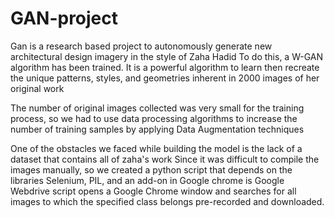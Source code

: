# GAN-project
Gan is a research based project  to autonomously generate new architectural design imagery in the style of Zaha Hadid To do this, a W-GAN algorithm has been trained. It is a powerful algorithm to learn then recreate the unique patterns, styles, and geometries inherent in 2000 images of her original work


The number of original images collected was very small for the training process, so we had to use data processing algorithms to increase the number of training samples by applying Data Augmentation techniques


One of the obstacles we faced while building the model is the lack of a dataset that contains all of zaha's work
Since it was difficult to compile the images manually, so we created a python script that depends on the libraries
Selenium, PIL, and an add-on in Google chrome is Google Webdrive
script opens a Google Chrome window and searches for all images to which the specified class belongs
pre-recorded and downloaded.
